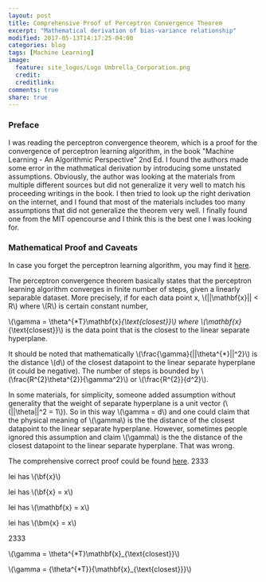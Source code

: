 ```yaml
---
layout: post
title: Comprehensive Proof of Perceptron Convergence Theorem
excerpt: "Mathematical derivation of bias-variance relationship"
modified: 2017-05-13T14:17:25-04:00
categories: blog
tags: [Machine Learning]
image:
  feature: site_logos/Logo Umbrella_Corporation.png
  credit: 
  creditlink: 
comments: true
share: true
---
```


### Preface

I was reading the perceptron convergence theorem, which is a proof for the convergence of perceptron learning algorithm, in the book "Machine Learning - An Algorithmic Perspective" 2nd Ed. I found the authors made some error in the mathmatical derivation by introducing some unstated assumptions. Obviously, the author was looking at the materials from multiple different sources but did not generalize it very well to match his proceeding writings in the book. I then tried to look up the right derivation on the internet, and I found that most of the materials includes too many assumptions that did not generalize the theorem very well. I finally found one from the MIT opencourse and I think this is the best one I was looking for.

### Mathematical Proof and Caveats

In case you forget the perceptron learning algorithm, you may find it [here](/downloads/blog/2017-05-15-Perceptron-Convergence-Theorem/perceptron_learning_algorithm.pdf).

The perceptron convergence theorem basically states that the perceptron learning algorithm converges in finite number of steps, given a linearly separable dataset. More precisely, if for each data point x, \\(\|\|\mathbf{x}\|\| < R\\) where \\(R\\) is certain constant number, 

\\(\gamma = \theta^{*T}\mathbf{x}_{\text{closest}}\\) where \\(\mathbf{x}_{\text{closest}}\\) is the data point that is the closest to the linear separate hyperplane. 

It should be noted that mathematically \\(\frac{\gamma}{\|\|\theta^{*}\|\|^2}\\) is the distance \\(d\\) of the closest datapoint to the linear separate hyperplane (it could be negative). The number of steps is bounded by \\(\frac{R^{2}\theta^{2}}{\gamma^2}\\) or \\(\frac{R^{2}}{d^2}\\).

In some materials, for simplicity, someone added assumption without generality that the weight of separate hyperplane is a unit vector (\\(\|\|\theta\|\|^2 = 1\\)). So in this way \\(\gamma = d\\) and one could claim that the physical meaning of \\(\gamma\\) is the the distance of the closest datapoint to the linear separate hyperplane. However, sometimes people ignored this assumption and claim \\(\gamma\\) is the the distance of the closest datapoint to the linear separate hyperplane. That was wrong.

The comprehensive correct proof could be found [here](/downloads/blog/2017-05-15-Perceptron-Convergence-Theorem/perceptron_convergence_theorem.pdf).
2333

lei has \\(\bf{x}\\)

lei has \\(\bf{x} = x\\)

lei has \\(\mathbf{x} = x\\)

lei has \\(\bm{x} = x\\)

2333


\\(\gamma = \theta^{*T}\mathbf{x}_{\text{closest}}\\)

\\(\gamma = {\theta^{*T}}{\mathbf{x}_{\text{closest}}}\\)